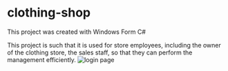 # clothing-shop
This project was created with Windows Form C#

This project is such that it is used for store employees, including the owner of the clothing store, the sales staff, so that they can perform the management efficiently.
<img src="C:\Users\Dear User\Desktop\clothing-shop" alt="login page" title="login page">
